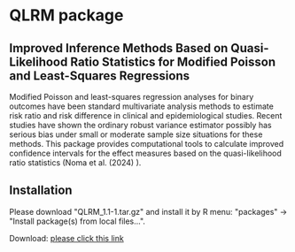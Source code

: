 
# QLRM package


## Improved Inference Methods Based on Quasi-Likelihood Ratio Statistics for Modified Poisson and Least-Squares Regressions

Modified Poisson and least-squares regression analyses for binary outcomes have been standard multivariate analysis methods to estimate risk ratio and risk difference in clinical and epidemiological studies. Recent studies have shown the ordinary robust variance estimator possibly has serious bias under small or moderate sample size situations for these methods. This package provides computational tools to calculate improved confidence intervals for the effect measures based on the quasi-likelihood ratio statistics (Noma et al. (2024) <Forthcoming>).



## Installation

Please download "QLRM_1.1-1.tar.gz" and install it by R menu: "packages" -> "Install package(s) from local files...".

Download: [please click this link](https://github.com/nomahi/QLRM/raw/main/QLRM_1.1-1.tar.gz)
